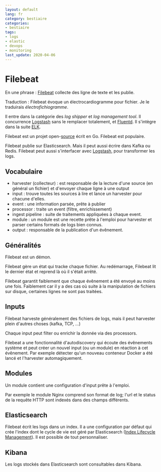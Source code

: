 ```yaml
---
layout: default
lang: fr
category: bestiaire
categories:
- bestiaire
tags:
- logs
- elastic
- devops
- monitoring
last_update: 2020-04-06
---
```


# Filebeat

En une phrase : [Filebeat][filebeat-official-website] collecte 
des ligne de texte et les publie.

Traduction : Filebeat évoque un électrocardiogramme pour fichier.
 Je le traduirais _électrofichiogramme_.

Il entre dans la catégorie des _log shipper_ et 
_log management tool_. Il concurrence
[Logstash][logstash-official-website] sans le remplacer
totalement, et [Fluentd][fluentd-official-website].
Il s'intègre dans la suite [ELK][elk-official-website].

Filebeat est un projet open-[source][filebeat-github] écrit
en Go. Filebeat est populaire.

Filebeat publie sur Elasticsearch. Mais il peut
aussi écrire dans Kafka ou Redis. Filebeat peut aussi 
s'interfacer avec [Logstash][logstash-official-website],
pour transformer les logs.

## Vocabulaire

- harvester (collecteur) : est responsable de la lecture d'une
  source (en général un fichier) et d'envoyer chaque ligne 
  à une output
- input : trouve toutes les sources à lire et lance un 
  harvester pour chacune d'elles. 
- event : une information parsée, prête à publier
- processor : traite un event (filtre, enrichissement)
- ingest pipeline : suite de traitements appliquées à chaque
  event.
- module : un module est une recette prête à l'emploi pour
  harvester et parser certains formats de logs bien connus.
- output : responsable de la publication d'un évênement.

## Généralités

Filebeat est un démon.

Filebeat gère un état qui tracke chaque fichier. Au 
redémarrage, Filebeat lit le dernier état et reprend
là où il s'était arrêté.

Filebeat garantit faiblement que chaque évênement a été envoyé
au moins une fois. Faiblement car il y a des cas où suite
à la manipulation de fichiers sur disque, certaines lignes
ne sont pas traitées.

## Inputs

Filebeat harveste généralement des fichiers de logs, mais
il peut harvester plein d'autres choses (kafka, TCP, ...)

Chaque input peut filter ou enrichir la donnée via des 
processors.

Filebeat a une fonctionnalité d'autodiscovery qui écoute
des évênements système et peut créer un nouvel input
(ou un module) en réaction à cet évênement. Par exemple
détecter qu'un nouveau conteneur Docker a été lancé et
l'harvester automagiquement.

## Modules

Un module contient une configuration d'input prête à l'emploi.

Par exemple le module Nginx comprend son format
de log; l'url et le status de la requête HTTP sont indexés dans
des champs différents.

## Elasticsearch

Filebeat écrit les logs dans un index. Il a une configuration
par défaut qui crée l'index dont le cycle de vie est 
géré par Elasticsearch ([Index Lifecycle Management][elasticsearch-ilm]).
Il est possible de tout personnaliser.


## Kibana 

Les logs stockés dans Elasticsearch sont consultables
dans Kibana. 

[fluentd-official-website]: https://www.fluentd.org/

[elk-official-website]: https://www.elastic.co/fr/what-is/elk-stack

[elasticsearch-ilm]: https://www.elastic.co/guide/en/elasticsearch/reference/current/getting-started-index-lifecycle-management.html

[logstash-official-website]: https://www.elastic.co/fr/logstash

[filebeat-official-website]: https://github.com/elastic/beats/tree/master/filebeat

[filebeat-github]: https://github.com/elastic/beats/tree/master/filebeat